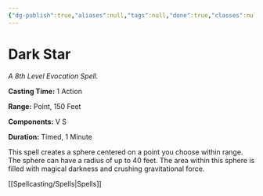```yaml
---
{"dg-publish":true,"aliases":null,"tags":null,"done":true,"classes":null,"spellLevel":8,"school":"Evocation","source":"EGW","permalink":"/spells/dark-star/","dgHomeLink":false,"dgPassFrontmatter":true}
---
```


# Dark Star
*A 8th Level Evocation Spell.*

**Casting Time:** 1 Action

**Range:** Point, 150 Feet

**Components:** V S 

**Duration:** Timed, 1 Minute

This spell creates a sphere centered on a point you choose within range. The sphere can have a radius of up to 40 feet. The area within this sphere is filled with magical darkness and crushing gravitational force.

[[Spellcasting/Spells|Spells]]